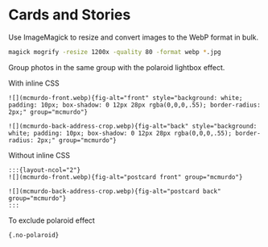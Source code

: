 # Cards and Stories

Use ImageMagick to resize and convert images to the WebP format in bulk.

```bash
magick mogrify -resize 1200x -quality 80 -format webp *.jpg
```

Group photos in the same group with the polaroid lightbox effect.

With inline CSS
```
![](mcmurdo-front.webp){fig-alt="front" style="background: white; padding: 10px; box-shadow: 0 12px 28px rgba(0,0,0,.55); border-radius: 2px;" group="mcmurdo"}

![](mcmurdo-back-address-crop.webp){fig-alt="back" style="background: white; padding: 10px; box-shadow: 0 12px 28px rgba(0,0,0,.55); border-radius: 2px;" group="mcmurdo"}
```

Without inline CSS
```
:::{layout-ncol="2"}
![](mcmurdo-front.webp){fig-alt="postcard front" group="mcmurdo"}

![](mcmurdo-back-address-crop.webp){fig-alt="postcard back" group="mcmurdo"}
:::
```

To exclude polaroid effect

```
{.no-polaroid}
```